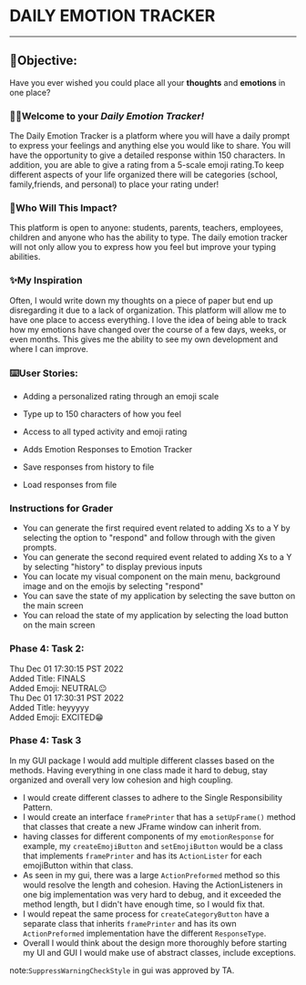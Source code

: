 # DAILY EMOTION TRACKER

_______________________ 

## 🎯Objective:

Have you ever wished you could place all your **thoughts** and **emotions**
in one place?

### 👋🏼Welcome to your _Daily Emotion Tracker!_

The Daily Emotion Tracker is a platform where you will have a daily prompt to express your feelings and anything else
you would like to share. You will have the opportunity to give a detailed response within 150 characters. In addition, you
are able to give a rating from a 5-scale emoji rating.To keep different aspects of your life organized there will be 
categories (school, family,friends, and personal) to place your rating under!

### 👥Who Will This Impact?

This platform is open to anyone: students, parents, teachers, employees, children and anyone who has the ability to
type. The daily emotion tracker will not only allow you to express how you feel but improve your typing abilities.

### ✨My Inspiration

Often, I would write down my thoughts on a piece of paper but end up disregarding it due to a lack of organization.
This platform will allow me to have one place to access everything. I love the idea of being able to track how my
emotions have changed over the course of a few days, weeks, or even months. This gives me the ability to see my own
development and where I can improve.

### ⌨️User Stories:

- Adding a personalized rating through an emoji scale
- Type up to 150 characters of how you feel
- Access to all typed activity and emoji rating
- Adds Emotion Responses to Emotion Tracker 

- Save responses from history to file 
- Load responses from file

### Instructions for Grader
- You can generate the first required event related to adding Xs to a Y by selecting the option to "respond" and follow
  through with the given prompts.
- You can generate the second required event related to adding Xs to a Y by selecting "history" to display previous inputs
- You can locate my visual component on the main menu, background image and on the emojis by selecting "respond"
- You can save the state of my application by selecting the save button on the main screen
- You can reload the state of my application by selecting the load button on the main screen

### Phase 4: Task 2:
Thu Dec 01 17:30:15 PST 2022\
Added Title: FINALS\
Added Emoji: NEUTRAL😐\
Thu Dec 01 17:30:31 PST 2022\
Added Title: heyyyyy\
Added Emoji: EXCITED😁

### Phase 4: Task 3
In my GUI package I would add multiple different classes based on the methods. Having everything in one class made it hard
to debug, stay organized and overall very low cohesion and high coupling.
* I would create different classes to adhere to the Single Responsibility Pattern.
* I would create an interface `framePrinter` that has a `setUpFrame()` method that classes that create a new JFrame window can inherit from. 
* having classes for different components of my `emotionResponse` for example, my `createEmojiButton` and `setEmojiButton`
would be a class that implements `framePrinter` and has its `ActionLister` for each emojiButton within that class.
* As seen in my gui, there was a large `ActionPreformed` method so this would resolve the length and cohesion. Having the ActionListeners in one big implementation was
very hard to debug, and it exceeded the method length, but I didn't have enough time, so I would fix that.
* I would repeat the same process for `createCategoryButton` have a separate class that inherits  `framePrinter` and has
its own `ActionPreformed` implementation have the different `ResponseType`. 
* Overall I would think about the design more thoroughly before starting my UI and GUI I would make use of abstract classes, include exceptions.

note:`SuppressWarningCheckStyle` in gui was approved by TA.